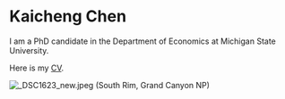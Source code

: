 # Kaicheng Chen

I am a PhD candidate in the Department of Economics at Michigan State University. 

Here is my [CV](https://kaichengchen.github.io/CV_Kaicheng_08302023.pdf).

![_DSC1623_new.jpeg](https://s2.loli.net/2023/07/31/awKQphHs2eBm6Dd.jpg)
(South Rim, Grand Canyon NP)

